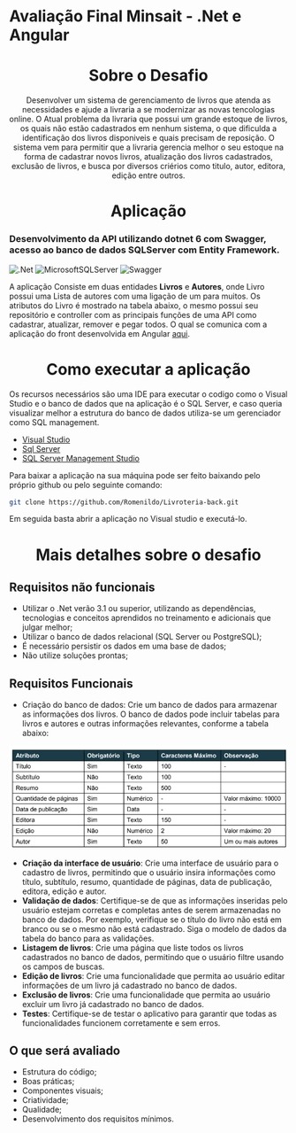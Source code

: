 # Avaliação Final Minsait - .Net e Angular

<h1 align="center" > Sobre o Desafio </h1>
<p align="center">
 Desenvolver um sistema de gerenciamento de livros que atenda as necessidades e ajude a livraria a se modernizar as novas tencologias online. O Atual problema da livraria que possui um grande estoque de livros, os quais não estão cadastrados em nenhum sistema, o que dificulda a identificação dos livros disponiveis e quais precisam de reposição. O sistema vem para permitir que a livraria gerencia melhor o seu estoque na forma de cadastrar novos livros, atualização dos livros cadastrados, exclusão de livros, e busca por diversos criérios como titulo, autor, editora, edição entre outros.
</p>

<h1 align="center" > Aplicação </h1>

 ###  Desenvolvimento da API utilizando dotnet 6 com Swagger, acesso ao banco de dados SQLServer com Entity Framework.
<p align="center">
  
  ![.Net](https://img.shields.io/badge/.NET-5C2D91?style=for-the-badge&logo=.net&logoColor=white)
  ![MicrosoftSQLServer](https://img.shields.io/badge/Microsoft%20SQL%20Sever-CC2927?style=for-the-badge&logo=microsoft%20sql%20server&logoColor=white)
  ![Swagger](https://img.shields.io/badge/-Swagger-%23Clojure?style=for-the-badge&logo=swagger&logoColor=white)
 </p>

A aplicação Consiste em duas entidades <b>Livros</b> e <b>Autores</b>, onde Livro possui uma Lista de autores com uma ligação de um para muitos. Os atributos do Livro é mostrado na tabela abaixo, o mesmo possui seu repositório e controller com as principais funções de uma API como cadastrar, atualizar, remover e pegar todos. O qual se comunica com a aplicação do front desenvolvida em Angular [aqui](https://github.com/Romenildo/Livroteria).


<h1 align="center" > Como executar a aplicação</h1>

Os recursos necessários são uma IDE para executar o codigo como o Visual Studio e o banco de dados que na aplicação é o SQL Server, e caso queria visualizar melhor a estrutura do banco de dados utiliza-se um gerenciador como SQL management.
   
- [Visual Studio ](https://visualstudio.microsoft.com/pt-br/downloads/)
- [Sql Server](https://www.microsoft.com/pt-br/sql-server/sql-server-downloads)   
- [SQL Server Management Studio](https://learn.microsoft.com/en-us/sql/ssms/download-sql-server-management-studio-ssms?view=sql-server-ver16)


Para baixar a aplicação na sua máquina pode ser feito baixando pelo próprio github ou pelo seguinte comando:
```sh
git clone https://github.com/Romenildo/Livroteria-back.git
```

Em seguida basta abrir a aplicação no Visual studio e executá-lo.

<h1 align="center" > Mais detalhes sobre o desafio </h1>

<h2> Requisitos não funcionais</h2>

- Utilizar o .Net verão 3.1 ou superior, utilizando as dependências, tecnologias e conceitos aprendidos no
treinamento e adicionais que julgar melhor;
- Utilizar o banco de dados relacional (SQL Server ou PostgreSQL);
- É necessário persistir os dados em uma base de dados;
- Não utilize soluções prontas;

<h2> Requisitos Funcionais</h2>

- Criação do banco de dados</b>: Crie um banco de dados para armazenar as informações dos livros. O banco
de dados pode incluir tabelas para livros e autores e outras informações relevantes, conforme a tabela
abaixo:     

![imagem](https://github.com/Romenildo/Treinamento-GIT/blob/master/image.png)

- <b>Criação da interface de usuário</b>: Crie uma interface de usuário para o cadastro de livros, permitindo que
o usuário insira informações como título, subtítulo, resumo, quantidade de páginas, data de publicação,
editora, edição e autor.
- <b>Validação de dados</b>: Certifique-se de que as informações inseridas pelo usuário estejam corretas e
completas antes de serem armazenadas no banco de dados. Por exemplo, verifique se o título do livro não está em branco ou se o mesmo não está cadastrado. Siga o modelo de dados da tabela do banco para as validações.
- <b>Listagem de livros</b>: Crie uma página que liste todos os livros cadastrados no banco de dados, permitindo
que o usuário filtre usando os campos de buscas.
- <b>Edição de livros</b>: Crie uma funcionalidade que permita ao usuário editar informações de um livro já
cadastrado no banco de dados.
- <b>Exclusão de livros</b>: Crie uma funcionalidade que permita ao usuário excluir um livro já cadastrado no
banco de dados.
- <b>Testes</b>: Certifique-se de testar o aplicativo para garantir que todas as funcionalidades funcionem
corretamente e sem erros.

<h2> O que será avaliado</h2>

- Estrutura do código;    
- Boas práticas;    
- Componentes visuais;    
- Criatividade;    
- Qualidade;    
- Desenvolvimento dos requisitos mínimos.    